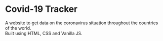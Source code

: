 # Covid-19 Tracker 
A website to get data on the coronavirus situation throughout the countries of the world.<br/>
Built using HTML, CSS and Vanilla JS.
